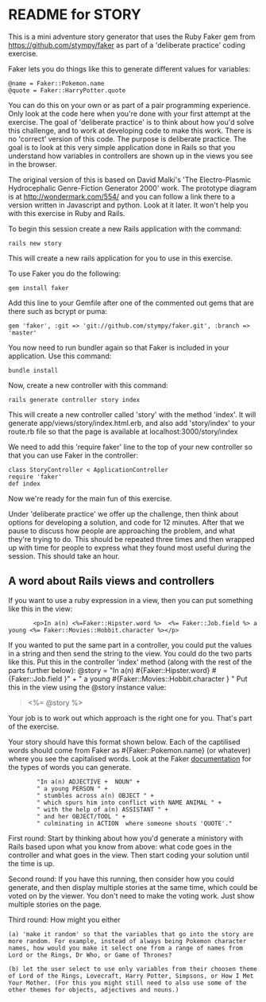 # README for STORY

This is a mini adventure story generator that uses the Ruby Faker gem from https://github.com/stympy/faker as part of a 'deliberate practice' coding exercise. 

Faker lets you do things like this to generate different values for variables:
    
    @name = Faker::Pokemon.name
    @quote = Faker::HarryPotter.quote

You can do this on your own or as part of a pair programming experience. Only look at the code here when you're done with your first attempt at the exercise. 
The goal of 'deliberate practice' is to think about how you'd solve this challenge, and to work at developing code to make this work. There is no 'correct' version of this code. The purpose is deliberate practice. The goal is to look at this very simple application done in Rails so that you understand how variables in controllers are shown up in the views you see in the browser.

The original version of this is based on David Malki's 'The Electro-Plasmic Hydrocephalic Genre-Fiction Generator 2000' work. The prototype diagram is at http://wondermark.com/554/ and you can follow a link there to a version written in Javascript and python.  Look at it later. It won't help you with this exercise in Ruby and Rails.

To begin this session create a new Rails application with the command:

    rails new story

This will create a new rails application for you to use in this exercise.

To use Faker you do the following:
    
    gem install faker

Add this line to your Gemfile after one of the commented out gems that are there such as bcrypt or puma:
    
    gem 'faker', :git => 'git://github.com/stympy/faker.git', :branch => 'master'

You now need to run bundler again so that Faker is included in your application. Use this command:

    bundle install

Now, create a new controller with this command:

    rails generate controller story index

This will create a new controller called 'story' with the method 'index'. It will generate app/views/story/index.html.erb, and also add 'story/index' to your route.rb file so that the page is available at localhost:3000/story/index

We need to add this 'require faker' line to the top of your new controller so that you can use Faker in the controller:
    
    class StoryController < ApplicationController
    require 'faker'
    def index 

Now we're ready for the main fun of this exercise.

Under 'deliberate practice' we offer up the challenge, then think about options for developing a solution, and code for 12 minutes. After that we pause to discuss how people are approaching the problem, and what they're trying to do. This should be repeated three times and then wrapped up with time for people to express what they found most useful during the session. This should take an hour.

## A word about Rails views and controllers

If you want to use a ruby expression in a view, then you can put something like this in the view:

           <p>In a(n) <%=Faker::Hipster.word %>  <%= Faker::Job.field %> a young <%= Faker::Movies::Hobbit.character %></p>
If you wanted to put the same part in a controller, you could put the values in a string and then send the string to the view. You could do the two parts like this.
Put this in the controller 'index' method (along with the rest of the parts further below):
            @story =  "In a(n) #{Faker::Hipster.word}  #{Faker::Job.field }" +
            " a young #{Faker::Movies::Hobbit.character } "
Put this in the view using the @story instance value:
            <blockquote><%= @story %></blockquote>

Your job is to work out which approach is the right one for you. That's part of the exercise.

Your story should have this format shown below. Each of the captilised words should come from Faker as #{Faker::Pokemon.name} (or whatever) where you see the capitalised words. Look at the Faker <a href="https://github.com/faker-ruby/faker#generators" target="_blank">documentation</a> for the types of words you can generate.

            "In a(n) ADJECTIVE +  NOUN" +
            " a young PERSON " +
            " stumbles across a(n) OBJECT " +
            " which spurs him into conflict with NAME ANIMAL " +
            " with the help of a(n) ASSISTANT " +
            " and her OBJECT/TOOL " +
            " culminating in ACTION  where someone shouts 'QUOTE'."

First round:
Start by thinking about how you'd generate a ministory with Rails based upon what you know from above:  what code goes in the controller and what goes in the view. Then start coding your solution until the time is up.

Second round:
If you have this running, then consider how you could generate, and then display multiple stories at the same time, which could be voted on by the viewer. You don't need to make the voting work. Just show multiple stories on the page.

Third round:
How might you either

    (a) 'make it random' so that the variables that go into the story are more random. For example, instead of always being Pokemon character names, how would you make it select one from a range of names from Lord or the Rings, Dr Who, or Game of Thrones?

    (b) let the user select to use only variables from their choosen theme of Lord of the Rings, Lovecraft, Harry Potter, Simpsons, or How I Met Your Mother. (For this you might still need to also use some of the other themes for objects, adjectives and nouns.)


